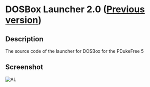 # DOSBox Launcher 2.0 ([Previous version](https://github.com/Zalexanninev15/dosbox-launcher))
## Description
The source code of the launcher for DOSBox for the PDukeFree 5
## Screenshot
![AL](https://i.imgur.com/JKXFc5z.png)
